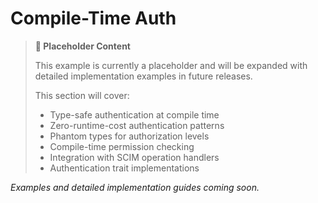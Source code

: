 # Compile-Time Auth

> **📝 Placeholder Content**
> 
> This example is currently a placeholder and will be expanded with detailed implementation examples in future releases. 
> 
> This section will cover:
> - Type-safe authentication at compile time
> - Zero-runtime-cost authentication patterns
> - Phantom types for authorization levels
> - Compile-time permission checking
> - Integration with SCIM operation handlers
> - Authentication trait implementations

*Examples and detailed implementation guides coming soon.*